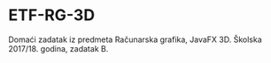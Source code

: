 # ETF-RG-3D
Domaći zadatak iz predmeta Računarska grafika, JavaFX 3D.
Školska 2017/18. godina, zadatak B.
